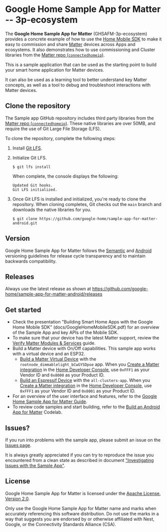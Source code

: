 # Google Home Sample App for Matter -- 3p-ecosystem

The **Google Home Sample App for Matter** (GHSAFM-3p-ecosystem) provides a concrete example of how to
use the [Home Mobile SDK](https://developers.home.google.com/matter/apis/home) to make it
easy to commission and share [Matter](https://developers.home.google.com/matter/overview) devices
across Apps and ecosystems. It also demonstrates how to use commissioning and Cluster libraries
from the
[Matter repo (`connectedhomeip`)](https://github.com/project-chip/connectedhomeip).

This is a sample application that can be used as the starting point to build your
smart home application for Matter devices.

It can also be used as a learning tool to better understand key Matter concepts, as well as a tool
to debug and troubleshoot interactions with Matter devices.

## Clone the repository

The Sample app GitHub repository includes third party libraries from the
[Matter repo (`connectedhomeip`)](https://github.com/project-chip/connectedhomeip).
These native libraries are over 50MB, and require the use of Git Large File
Storage (LFS).

To clone the repository, complete the following steps:

1.  Install [Git LFS](https://git-lfs.github.com/).

2.  Initialize Git LFS.

    ```console
    $ git lfs install
    ```

    When complete, the console displays the following:

    ```console
    Updated Git hooks.
    Git LFS initialized.
    ```

3.  Once Git LFS is installed and initialized, you're ready to clone the
    repository. When cloning completes, Git checks out the `main` branch
    and downloads the native libraries for you.

    ```console
    $ git clone https://github.com/google-home/sample-app-for-matter-android.git
    ```

## Version

Google Home Sample App for Matter follows the [Semantic](http://semver.org/)
and [Android](https://developer.android.com/studio/publish/versioning) versioning guidelines for
release cycle transparency and to maintain backwards compatibility.

## Releases

Always use the latest release as shown at
https://github.com/google-home/sample-app-for-matter-android/releases

## Get started

* Check the presentation "Building Smart Home Apps with the Google Home Mobile SDK"
    (docs/GoogleHomeMobileSDK.pdf) for an overview of the Sample App and key APIs
    of the Mobile SDK.
* To make sure that your device has the latest Matter support, review the
    [Verify Matter Modules & Services](https://developers.home.google.com/matter/verify-services)
    guide.
* Build a Matter device with On/Off capabilities. This sample  app works with a virtual device
    and an ESP32.
    *   [Build a Matter Virtual Device](https://developers.home.google.com/codelabs/matter-device-virtual)
        with the `rootnode_dimmablelight_bCwGYSDpoe` app. When you
        [Create a Matter integration](https://developers.home.google.com/matter/integration/create)
        in the [Home Developer Console](https://console.home.google.com/projects),
        use `0xFFF1` as your Vendor ID and `0x8000` as your Product ID.
    *   [Build an Espressif Device](https://developers.home.google.com/matter/vendors/espressif)
        with the `all-clusters-app`. When you
        [Create a Matter integration](https://developers.home.google.com/matter/integration/create)
        in the [Home Developer Console](https://console.home.google.com/projects),
        use `0xFFF1` as your Vendor ID and `0x8001` as your Product ID.
* For an overview of the user interface and features, refer to
    the [Google Home Sample App for Matter Guide](https://developers.home.google.com/samples/matter-app).
* To review code samples and start building, refer to
    the [Build an Android App for Matter](https://developers.home.google.com/codelabs/matter-sample-app)
    Codelab.

## Issues?

If you run into problems with the sample app, please submit an issue on the 
[Issues page](https://github.com/google-home/sample-app-for-matter-android/issues).

It is always greatly appreciated if you can try to reproduce the issue you encountered 
from a clean state as described in document
["Investigating Issues with the Sample App"](https://github.com/google-home/sample-app-for-matter-android/wiki/How-to-investigate-issues-with-the-sample-app-(GHSAFM)).

## License

Google Home Sample App for Matter is licensed under
the [Apache License, Version 2.0](http://www.apache.org/licenses/LICENSE-2.0).

Only use the Google Home Sample App for Matter name and marks when accurately referencing this
software distribution. Do not use the marks in a way that suggests you are endorsed by or otherwise
affiliated with Nest, Google, or the Connectivity Standards Alliance (CSA).
